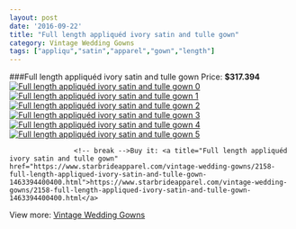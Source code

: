 ```yaml
---
layout: post
date: '2016-09-22'
title: "Full length appliquéd ivory satin and tulle gown"
category: Vintage Wedding Gowns
tags: ["appliqu","satin","apparel","gown","length"]
---
```

###Full length appliquéd ivory satin and tulle gown
Price: **$317.394**
<a href="https://www.starbrideapparel.com/vintage-wedding-gowns/2158-full-length-appliqued-ivory-satin-and-tulle-gown-1463394400400.html"><img src="http://www.starbrideapparel.com/3864-thickbox_default/full-length-appliqued-ivory-satin-and-tulle-gown.jpg" alt="Full length appliquéd ivory satin and tulle gown 0" /></a>
<a href="https://www.starbrideapparel.com/vintage-wedding-gowns/2158-full-length-appliqued-ivory-satin-and-tulle-gown-1463394400400.html"><img src="http://www.starbrideapparel.com/3865-thickbox_default/full-length-appliqued-ivory-satin-and-tulle-gown.jpg" alt="Full length appliquéd ivory satin and tulle gown 1" /></a>
<a href="https://www.starbrideapparel.com/vintage-wedding-gowns/2158-full-length-appliqued-ivory-satin-and-tulle-gown-1463394400400.html"><img src="http://www.starbrideapparel.com/3866-thickbox_default/full-length-appliqued-ivory-satin-and-tulle-gown.jpg" alt="Full length appliquéd ivory satin and tulle gown 2" /></a>
<a href="https://www.starbrideapparel.com/vintage-wedding-gowns/2158-full-length-appliqued-ivory-satin-and-tulle-gown-1463394400400.html"><img src="http://www.starbrideapparel.com/3867-thickbox_default/full-length-appliqued-ivory-satin-and-tulle-gown.jpg" alt="Full length appliquéd ivory satin and tulle gown 3" /></a>
<a href="https://www.starbrideapparel.com/vintage-wedding-gowns/2158-full-length-appliqued-ivory-satin-and-tulle-gown-1463394400400.html"><img src="http://www.starbrideapparel.com/3868-thickbox_default/full-length-appliqued-ivory-satin-and-tulle-gown.jpg" alt="Full length appliquéd ivory satin and tulle gown 4" /></a>
<a href="https://www.starbrideapparel.com/vintage-wedding-gowns/2158-full-length-appliqued-ivory-satin-and-tulle-gown-1463394400400.html"><img src="http://www.starbrideapparel.com/3869-thickbox_default/full-length-appliqued-ivory-satin-and-tulle-gown.jpg" alt="Full length appliquéd ivory satin and tulle gown 5" /></a>


					<!-- break -->Buy it: <a title="Full length appliquéd ivory satin and tulle gown" href="https://www.starbrideapparel.com/vintage-wedding-gowns/2158-full-length-appliqued-ivory-satin-and-tulle-gown-1463394400400.html">https://www.starbrideapparel.com/vintage-wedding-gowns/2158-full-length-appliqued-ivory-satin-and-tulle-gown-1463394400400.html</a>
View more: [Vintage Wedding Gowns](https://www.starbrideapparel.com/9-vintage-wedding-gowns)